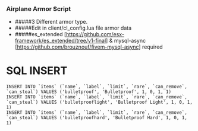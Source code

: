 ### Airplane Armor Script

- #####3 Different armor type.
- #####Edit in client/cl_config.lua file armor data
- #####es_extended [https://github.com/esx-framework/es_extended/tree/v1-final] & mysql-async [https://github.com/brouznouf/fivem-mysql-async] required


# SQL INSERT

```
INSERT INTO `items` (`name`, `label`, `limit`, `rare`, `can_remove`, `can_steal`) VALUES ('bulletproof', 'Bulletproof', 1, 0, 1, 1)
INSERT INTO `items` (`name`, `label`, `limit`, `rare`, `can_remove`, `can_steal`) VALUES ('bulletprooflight', 'Bulletproof Light', 1, 0, 1, 1)
INSERT INTO `items` (`name`, `label`, `limit`, `rare`, `can_remove`, `can_steal`) VALUES ('bulletproofhard', 'Bulletproof Hard', 1, 0, 1, 1)
```
